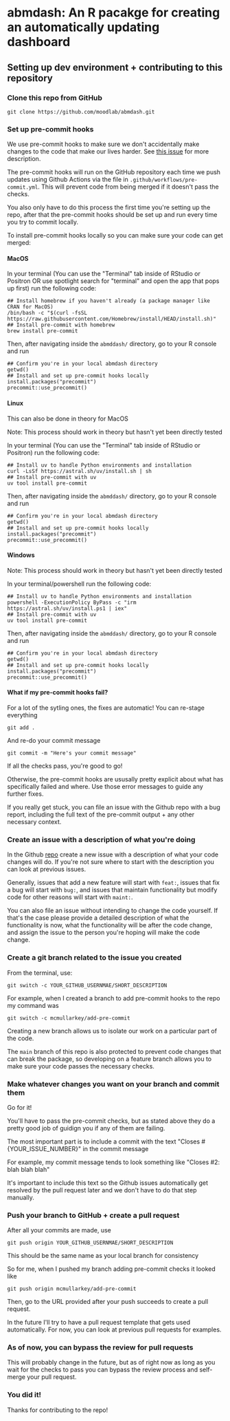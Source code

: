 # abmdash: An R pacakge for creating an automatically updating dashboard

## Setting up dev environment + contributing to this repository

### Clone this repo from GitHub

```         
git clone https://github.com/moodlab/abmdash.git
```

### Set up pre-commit hooks

We use pre-commit hooks to make sure we don't accidentally make changes to the code that make our lives harder. See [this issue](https://github.com/moodlab/abmdash/issues/2) for more description.

The pre-commit hooks will run on the GitHub repository each time we push updates using Github Actions via the file in `.github/workflows/pre-commit.yml`. This will prevent code from being merged if it doesn't pass the checks.

You also only have to do this process the first time you're setting up the repo, after that the pre-commit hooks should be set up and run every time you try to commit locally.

To install pre-commit hooks locally so you can make sure your code can get merged:

#### MacOS

In your terminal (You can use the "Terminal" tab inside of RStudio or Positron OR use spotlight search for "terminal" and open the app that pops up first) run the following code:

```         
## Install homebrew if you haven't already (a package manager like CRAN for MacOS)
/bin/bash -c "$(curl -fsSL https://raw.githubusercontent.com/Homebrew/install/HEAD/install.sh)"
## Install pre-commit with homebrew
brew install pre-commit
```

Then, after navigating inside the `abmddash/` directory, go to your R console and run

```         
## Confirm you're in your local abmdash directory
getwd()
## Install and set up pre-commit hooks locally
install.packages("precommit")
precommit::use_precommit()
```

#### Linux

This can also be done in theory for MacOS

Note: This process should work in theory but hasn't yet been directly tested

In your terminal (You can use the "Terminal" tab inside of RStudio or Positron) run the following code:

```         
## Install uv to handle Python environments and installation
curl -LsSf https://astral.sh/uv/install.sh | sh
## Install pre-commit with uv
uv tool install pre-commit
```

Then, after navigating inside the `abmddash/` directory, go to your R console and run

```         
## Confirm you're in your local abmdash directory
getwd()
## Install and set up pre-commit hooks locally
install.packages("precommit")
precommit::use_precommit()
```

#### Windows

Note: This process should work in theory but hasn't yet been directly tested

In your terminal/powershell run the following code:

```         
## Install uv to handle Python environments and installation
powershell -ExecutionPolicy ByPass -c "irm https://astral.sh/uv/install.ps1 | iex"
## Install pre-commit with uv
uv tool install pre-commit
```

Then, after navigating inside the `abmddash/` directory, go to your R console and run

```         
## Confirm you're in your local abmdash directory
getwd()
## Install and set up pre-commit hooks locally
install.packages("precommit")
precommit::use_precommit()
```

#### What if my pre-commit hooks fail?

For a lot of the sytling ones, the fixes are automatic! You can re-stage everything

```
git add .
```

And re-do your commit message

```
git commit -m "Here's your commit message"
```
If all the checks pass, you're good to go!

Otherwise, the pre-commit hooks are ususally pretty explicit about what has specifically failed and where. Use those error messages to guide any further fixes.

If you really get stuck, you can file an issue with the Github repo with a bug report, including the full text of the pre-commit output + any other necessary context.

### Create an issue with a description of what you're doing

In the Github [repo](https://github.com/moodlab/abmdash/issues) create a new issue with a description of what your code changes will do. If you're not sure where to start with the description you can look at previous issues.

Generally, issues that add a new feature will start with `feat:`, issues that fix a bug will start with `bug:`, and issues that maintain functionality but modify code for other reasons will start with `maint:`.

You can also file an issue without intending to change the code yourself. If that's the case please provide a detailed description of what the functionality is now, what the functionality will be after the code change, and assign the issue to the person you're hoping will make the code change.

### Create a git branch related to the issue you created

From the terminal, use:

```
git switch -c YOUR_GITHUB_USERNMAE/SHORT_DESCRIPTION
```

For example, when I created a branch to add pre-commit hooks to the repo my command was

```
git switch -c mcmullarkey/add-pre-commit
```

Creating a new branch allows us to isolate our work on a particular part of the code. 

The `main` branch of this repo is also protected to prevent code changes that can break the package, so developing on a feature branch allows you to make sure your code passes the necessary checks.

### Make whatever changes you want on your branch and commit them

Go for it!

You'll have to pass the pre-commit checks, but as stated above they do a pretty good job of guidign you if any of them are failing.

The most important part is to include a commit with the text "Closes #{YOUR_ISSUE_NUMBER}" in the commit message

For example, my commit message tends to look something like "Closes #2: blah blah blah"

It's important to include this text so the Github issues automatically get resolved by the pull request later and we don't have to do that step manually.

### Push your branch to GitHub + create a pull request

After all your commits are made, use

```
git push origin YOUR_GITHUB_USERNMAE/SHORT_DESCRIPTION
```

This should be the same name as your local branch for consistency

So for me, when I pushed my branch adding pre-commit checks it looked like

```
git push origin mcmullarkey/add-pre-commit
```

Then, go to the URL provided after your push succeeds to create a pull request.

In the future I'll try to have a pull request template that gets used automatically. For now, you can look at previous pull requests for examples.

### As of now, you can bypass the review for pull requests

This will probably change in the future, but as of right now as long as you wait for the checks to pass you can bypass the review process and self-merge your pull request.

### You did it!

Thanks for contributing to the repo!
